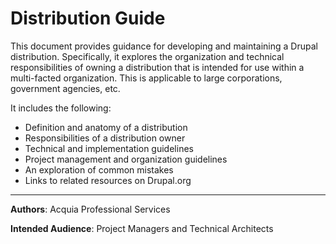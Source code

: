 # Distribution Guide

This document provides guidance for developing and maintaining a Drupal distribution. Specifically, it explores the organization and technical responsibilities of owning a distribution that is intended for use within a multi-facted organization. This is applicable to large corporations, government agencies, etc.

It includes the following:

* Definition and anatomy of a distribution
* Responsibilities of a distribution owner
* Technical and implementation guidelines
* Project management and organization guidelines
* An exploration of common mistakes
* Links to related resources on Drupal.org

---

**Authors**: Acquia Professional Services

**Intended Audience**: Project Managers and Technical Architects